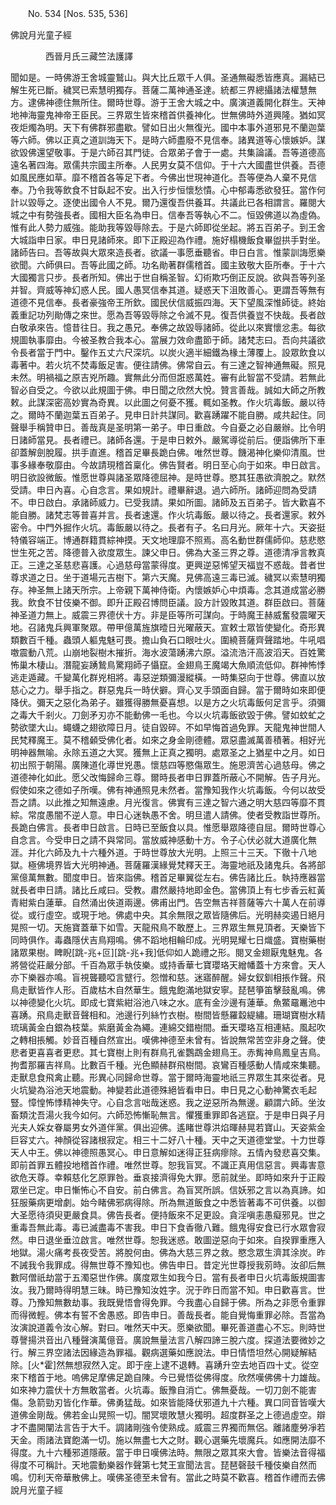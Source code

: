 ﻿　　No. 534 [Nos. 535, 536]

佛說月光童子經

　　　　西晉月氏三藏竺法護譯


聞如是。一時佛游王舍城靈鷲山。與大比丘眾千人俱。圣通無礙悉皆應真。漏結已解生死已斷。穢冥已索慧明獨存。菩薩二萬神通圣達。統都三界總攝諸法權慧無方。逮佛神德住無所住。爾時世尊。游于王舍大城之中。廣演道義開化群生。天神地神海靈鬼神帝王臣民。三界眾生皆來稽首供養神化。世無佛時外道興隆。猶如冥夜炬燭為明。天下有佛群邪盡歇。譬如日出火無復光。國中本事外道邪見不蘭迦葉等六師。佛以正真之道訓誨天下。是時六師盡廢不見信奉。諸異道等心懷嫉妒。謀欲毀佛還望敬事。于是六師召其門徒。合眾弟子會于一處。共集論議。吾等道德高遠名著四海。眾儒共宗國主所奉。人民男女莫不信仰。于十六大國盡世供養。吾德如風民應如草。靡不稽首各等足下者。今佛出世現神道化。吾等便為人棄不見信奉。乃令我等飲食不甘臥起不安。出入行步恒懷愁憒。心中郁毒悉欲發狂。當作何計以毀辱之。逐使出國令人不見。爾乃還復吾供養耳。共議此已各相謂言。羅閱大城之中有勢強長者。國相大臣名為申日。信奉吾等執心不二。恒毀佛道以為虛偽。惟有此人勢力威強。能助我等毀辱除去。于是六師即從坐起。將五百弟子。到王舍大城詣申日家。申日見諸師來。即下正殿迎為作禮。施好榻機飯食畢盥拱手對坐。諸師告曰。吾等故與大眾來造長者。欲議一事愿垂聽省。申日白言。惟蒙訓誨愿樂欲聞。六師俱曰。吾等此國之師。功名勛著群儒稽首。國主致敬大臣所奉。于十六大國獨言只步。長者所知。佛出于世自稱圣智。幻術欺巧倒正反說。欲與吾等列圣并智。齊威等神幻惑人民。國人愚冥信奉其道。疑惑天下沮敗善心。更謂吾等無有道德不見信奉。長者豪強帝王所欽。國民伏信威振四海。天下望風深惟師徒。終始義重記功列勛傳之來世。愿為吾等毀辱除之令滅不見。復吾供養豈不快哉。長者啟白敬承來告。憶昔往日。我之愚兄。奉佛之故毀辱諸師。從此以來實懷忿恚。每欲規圖執事靡由。今被圣教合我本心。當展力效命盡節于師。諸梵志曰。吾向共議欲令長者當于門中。鑿作五丈六尺深坑。以炭火適半細鐵為椽土薄覆上。設眾飲食以毒著中。若火坑不焚毒飯足害。便往請佛。佛常自云。有三達之智神通無礙。照見未然。明禍福之原吉兇所趣。實無此分而但誑惑萬姓。審有此智當不受請。若無此智必自受之。今欲以此規圖于佛。申日聞之欣然大悅。贊言善哉。誠如大師之所教敕。此謀深密高妙實為奇異。以此圖之何憂不獲。輒如圣教。作火坑毒飯。嚴以待之。爾時不蘭迦葉五百弟子。見申日計共謀同。歡喜踴躍不能自勝。咸共起住。同聲舉手稱贊申日。善哉真是圣明第一弟子。申日重啟。今自憂之必自嚴辦。比令明日諸師當見。長者禮已。諸師各還。于是申日敕外。嚴駕導從前后。便詣佛所下車卻蓋解劍脫履。拱手直進。稽首足畢長跪白佛。唯然世尊。饑渴神化樂仰清風。世事多緣奉敬靡由。今故請現稽首稟化。佛告賢者。明日至心向于如來。申日啟言。明日欲設微飯。惟愿世尊與諸圣眾降德屈神。是時世尊。愍其狂愚欲濟脫之。默然受請。申日內喜。心自念言。果如規計。禮畢辭退。過六師所。諸師迎問為受請不。申日啟白。承諸師威力。已受我請。果如所圖。諸師及五百弟子。皆大歡喜不能自勝。諸梵志等普喜并言。長者速還。作火坑毒飯。嚴以待之。長者還家。敕外密令。中門外掘作火坑。毒飯嚴以待之。長者有子。名曰月光。厥年十六。天姿挺特儀容端正。博通群籍貫綜神摸。天文地理靡不照焉。高名動世群儒師仰。慈悲愍世生死之苦。降德普入欲度眾生。諫父申日。佛為大圣三界之尊。道德清凈言教真正。三達之圣慈悲喜護。心過慈母當蒙得度。更興逆惡悕望天福豈不惑哉。昔者世尊求道之日。坐于道場元吉樹下。第六天魔。見佛高遠三毒已滅。穢冥以索慧明獨存。神圣無上諸天所宗。上帝親下萬神侍衛。內懷嫉妒心中煩毒。念其道成當必勝我。飲食不甘伎樂不御。即升正殿召博問臣議。設方計毀敗其道。群臣啟曰。菩薩神圣道力無上。威震三界德伏十方。非是臣等所可謀向。于時魔王赫威奮發震曜天地。召諸鬼兵興軍聚眾。帶甲億萬旌旗曀日光曜蔽天。宣敕士眾皆使變化。奇形異類數百千種。蟲頭人軀鬼魅可畏。擔山負石口眼吐火。圍繞菩薩齊聲踏地。牛吼唱噭震動八荒。山崩地裂樹木摧折。海水波蕩踴沸六原。溢流浩汗高波滔天。百姓驚怖巢木棲山。潛龍妄踴鷙鳥驚翔師子懾竄。金翅鳥王魔竭大魚順流低仰。群神怖悸逃走遁藏。千變萬化群兇相將。毒惡逆類彌漫縱橫。一時集惡向于世尊。佛直以放慈心之力。舉手指之。群惡鬼兵一時伏擗。齊心叉手頭面自歸。當于爾時如來即便降伏。彌天之惡化為弟子。雖獲得勝無憂喜想。以是方之火坑毒飯何足言乎。須彌之毒大千剎火。刀劍矛刃亦不能動佛一毛也。今以火坑毒飯欲毀于佛。譬如蚊虻之勢欲墜大山。蠅蠛之翅欲障日月。徒自毀碎。不如早悔首過免罪。天龍鬼神世間人民梵釋魔王。莫不稽顙受佛化者。如來之身金剛德體。眾惡盡滅萬善積著。相好光明神器無喻。永除五道之大冥。獲無上正真之獨明。處眾圣之上猶星中之月。如日初出照于朝陽。廣陳道化導世兇愚。懷慈四等愍傷眾生。施恩濟苦心過慈母。佛之道德神化如此。愿父改悔歸命三尊。爾時長者申日罪蓋所蔽心不開解。告子月光。假使如來之德如子所嘆。佛有神通照見未然者。當豫知我作火坑毒飯。今何以故受吾之請。以此推之知無遠慮。月光復言。佛實有三達之智六通之明大慈四等靡不貫綜。常度愚闇不逆人意。申日心迷執愚不舍。明旦遣人請佛。使者受教詣世尊所。長跪白佛言。長者申日啟言。日時已至飯食以具。惟愿舉眾降德自屈。爾時世尊心自念言。今受申日之請不與常同。當放威神感動十方。令子心伏必就大道廣化無涯。并化六師及九十六種外道。于時世尊放大光明。上照三十三天。下徹十八地獄。極佛境界皆大光明神通。菩薩羅漢緣覺梵釋天王。海靈地祇及諸鬼兵。各將部黨億萬無數。聞度申日。皆來詣佛。稽首足畢翼從左右。佛告諸比丘。執持應器當就長者申日請。諸比丘咸曰。受教。肅然嚴持地即金色。當佛頂上有七步香云紅黃青紺紫白蓮華。自然涌出俠道兩邊。佛甫出門。告空無吉祥菩薩等六十萬人在前導從。或行虛空。或現于地。佛處中央。其余無限之眾皆隨佛后。光明赫奕遏日絕月晃照一切。天施寶蓋華下如雪。天龍飛鳥不敢歷上。三界眾生無見頂者。天樂皆下同時俱作。毒蟲隱伏吉鳥翔鳴。佛不蹈地相輪印成。光明晃耀七日熾盛。寶樹藥樹諸眾果樹。睥睨[跳-兆+叵][跳-兆+我]低仰如人跪禮之形。閱叉金翅厭鬼魅鬼。各將營從莊嚴分部。千百為眾手執伎樂。或持香華七寶瓔珞天繒幡蓋十方來會。天人亦下樂器亦鳴。盲視聾聽啞言躄行。怨憎和慈。迷寤醉醒。婦女釵釧相掁作聲。飛鳥走獸皆作人形。百歲枯木自然華生。餓鬼飽滿地獄安寧。琵琶箏笛擊鼓亂鳴。佛以神德變化火坑。即成七寶紫紺浴池八味之水。底有金沙邊有蓮華。魚鱉黿鼉池中喜踴。飛鳥走獸音聲相和。池邊行列絲竹衣樹。樹間皆懸羅縠緹繡。珊瑚寶樹水精琉璃黃金白銀為枝葉。紫磨黃金為繩。連綿交錯樹間。垂天瓔珞互相連結。風起吹之轉相掁觸。妙音百種自然宣出。嘆佛神德至未曾有。皆說無常苦空非身之聲。使悲者更喜喜者更悲。其七寶樹上則有群鳥孔雀鸚鵡金翅鳥王。赤觜神鳥鳳皇吉鳥。拘耆那羅吉祥鳥。比數百千種。光色顯赫群飛樹間。哀鸞百種感動人情咸來集聽。走獸息食飛禽止聽。形異心同歸命世尊。當于爾時海靈地祇三界眾生其來從者。見火坑變為浴池天地震動。神變若此道德殊絕皆看申日。申日見之心動神驚衣毛起豎。慞惶怖悸精神失守。心自念言咄哉迷惑。我之逆惡所為無邊。顧謂六師。坐汝畜類沈吾湯火我今如何。六師恐怖慚恥無言。懼獲重罪即各逃竄。于是申日與子月光夫人婇女眷屬男女外道伴黨。俱出迎佛。遙睹世尊洪焰暉赫晃若寶山。天姿紫金巨容丈六。神顏從容諸根寂定。相三十二好八十種。天中之天道德堂堂。十力世尊天人中王。佛以神德照愚冥心。申日意解如迷得正狂病瘳除。五情內發悲喜交集。即前首罪五體投地稽首作禮。唯然世尊。恕我盲冥。不識正真用信惡言。興毒害意欲危天尊。幸賴慈化乞原罪咎。垂哀接濟得免大罪。愿前就坐。即時如來升于正殿眾坐已定。申日慚怖心不自安。前白佛言。為盲冥所誤。信妖邪之言以為真諦。如狂服藥病更增劇。始今睹佛邪病得除。所為無道飯食之中悉皆著毒不可供養。以御大圣愿待須臾更嚴食具。佛告長者。便持飯來不足更設。貪淫嗔恚愚癡邪見。世之重毒吾無此毒。毒已滅盡毒不害我。申日下食香徹八難。餓鬼得安食已行水眾會寂然。申日退坐垂泣啟言。唯然世尊。恕我迷惑。敢圖逆惡向于如來。自揆罪重應入地獄。湯火痛考長夜受苦。將脫何由。佛為大慈三界之救。愍念眾生濟其涂炭。昨不誡我令我罪成。得無世尊不豫知也。佛告申日。昔定光世尊授我莂時。汝卻后無數阿僧祇劫當于五濁惡世作佛。廣度眾生如我今日。當有長者申日火坑毒飯規圖害汝。我乃爾時得明慧三昧。時已豫知汝姓字。況于昨日而當不知。申日歡喜言。世尊。乃豫知無數劫事。我既覺悟會得免罪。今我盡心自歸于佛。所為之非愿令重罪而得微輕。佛本有誓不舍愚惑。即告申日。善哉長者。能自覺悔重罪必除。吾當為汝演說道義令汝心解。對曰。唯然天中天。愿樂欲聞。畢死善道盡心不忘。則時世尊謦揚洪音出八種聲演萬億音。廣說無量法言八解四諦三脫六度。探道法要微妙之行。解三界空諸法因緣造為罪福。觀病選藥如應說法。申日情悟坦然心開疑解結除。[火*霍]然無想寂然入定。即于座上逮不退轉。喜踴升空去地百四十丈。從空來下稽首于地。嗚佛足摩佛足跪自陳。今已覺悟從佛得度。欣然嘆佛佛十力雄哉。如來神力震伏十方無敢當者。火坑毒。飯豫自消亡。佛無憂哉。一切刀劍不能害傷。急箭勁刃皆化作華。佛勇猛哉。如來皆能降伏邪道九十六種。異口同音皆嘆大道佛金剛哉。佛若金山晃照一切。闇冥壞敗慧火獨明。超度群圣之上德過虛空。辯才不盡開闡法言告于大千。調諸剛強令使熟成。威震三界獨而無侶。離諸塵勞凈若天金。雨諸法寶飽滿一切。施以無盡七大之財。觀心選藥先壞魔兵。如應開法靡不得度。九十六種邪道隱蔽。當于申日嘆佛法時。無限之眾其來大會。皆樂法音得福得度不可稱計。天地震動樂器作聲第七梵王宣聞法言。琵琶磬鼓千種伎樂自然而鳴。忉利天帝華散佛上。嘆佛圣德至未曾有。當此之時莫不歡喜。稽首作禮而去佛說月光童子經
